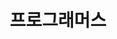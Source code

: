 ---
layout: list
title: 프로그래머스
slug: 프로그래머스
menu: true
submenu: true
order: 8
description: >
  프로그래머스 코딩테스트 문제풀이
---